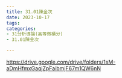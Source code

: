 ```yaml
---
title: 31.01陳金次
date: 2023-10-17
tags: 
categories:
- 31分析導論(高等微積分)
- 31.01陳金次

---
```

https://drive.google.com/drive/folders/1sM-aDmHfmxGaqjZpFaibmjF67m1QW6nN
